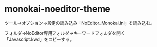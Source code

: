 monokai-noeditor-theme
======================

ツール→オプション→設定の読み込み「NoEditor_Monokai.ini」を読み込む。


フォルダ→NoEditor専用フォルダ→キーワードフォルダを開く「Javascript.kwd」をコピーする。
